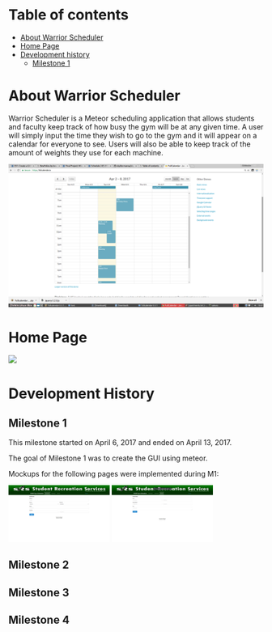 # Table of contents
* [About Warrior Scheduler](#about-warrior-scheduler)
* [Home Page](#home-page)
* [Development history](#development-history)
  * [Milestone 1](#milestone-1)

# About Warrior Scheduler

Warrior Scheduler is a Meteor scheduling application that allows students and faculty keep track of how busy the gym will be at any given time. A user will simply input the time they wish to go to the gym and it will appear on a calendar for everyone to see. Users will also be able to keep track of the amount of weights they use for each machine.

![](images/schedule_page_example.png)

# Home Page
![](images/home_page.png)

# Development History

## Milestone 1

This milestone started on April 6, 2017 and ended on April 13, 2017.

The goal of Milestone 1 was to create the GUI using meteor.

Mockups for the following pages were implemented during M1:

<img width="200px" src="images/add-workout_screenshot.png"/>
<img width="200px" src="images/personal-page_screenshot.png"/>


## Milestone 2

## Milestone 3

## Milestone 4
